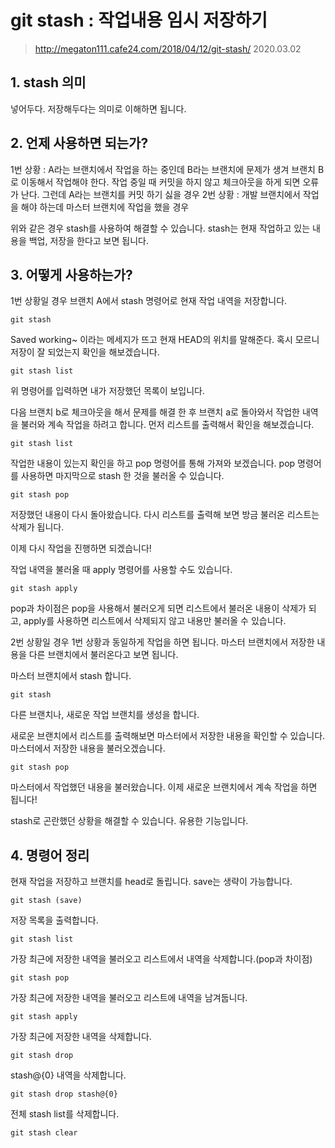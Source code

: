 # git stash : 작업내용 임시 저장하기
> http://megaton111.cafe24.com/2018/04/12/git-stash/
> 2020.03.02

## 1. stash 의미
넣어두다. 저장해두다는 의미로 이해하면 됩니다.

## 2. 언제 사용하면 되는가?
1번 상황 : A라는 브랜치에서 작업을 하는 중인데 B라는 브랜치에 문제가 생겨 브랜치 B로 이동해서 작업해야 한다.
작업 중일 때 커밋을 하지 않고 체크아웃을 하게 되면 오류가 난다. 그런데 A라는 브랜치를 커밋 하기 싫을 경우
2번 상황 : 개발 브랜치에서 작업을 해야 하는데 마스터 브랜치에 작업을 했을 경우

위와 같은 경우 stash를 사용하여 해결할 수 있습니다.
stash는 현재 작업하고 있는 내용을 백업, 저장을 한다고 보면 됩니다.

## 3. 어떻게 사용하는가?
1번 상황일 경우
브랜치 A에서 stash 명령어로 현재 작업 내역을 저장합니다.
```
git stash
```

Saved working~ 이라는 메세지가 뜨고 현재 HEAD의 위치를 말해준다.
혹시 모르니 저장이 잘 되었는지 확인을 해보겠습니다.
```
git stash list
```

위 명령어를 입력하면 내가 저장했던 목록이 보입니다.

다음 브랜치 b로 체크아웃을 해서 문제를 해결 한 후 브랜치 a로 돌아와서 작업한 내역을 불러와 계속 작업을 하려고 합니다.
먼저 리스트를 출력해서 확인을 해보겠습니다.

```
git stash list
```
작업한 내용이 있는지 확인을 하고 pop 명령어를 통해 가져와 보겠습니다.
pop 명령어를 사용하면 마지막으로 stash 한 것을 불러올 수 있습니다.

```
git stash pop
```
저장했던 내용이 다시 돌아왔습니다.
다시 리스트를 출력해 보면 방금 불러온 리스트는 삭제가 됩니다.

이제 다시 작업을 진행하면 되겠습니다!

작업 내역을 불러올 때 apply 명령어를 사용할 수도 있습니다.

```
git stash apply
```
pop과 차이점은 pop을 사용해서 불러오게 되면 리스트에서 불러온 내용이 삭제가 되고,
apply를 사용하면 리스트에서 삭제되지 않고 내용만 불러올 수 있습니다.

2번 상황일 경우
1번 상황과 동일하게 작업을 하면 됩니다. 마스터 브랜치에서 저장한 내용을 다른 브랜치에서 불러온다고 보면 됩니다.

마스터 브랜치에서 stash 합니다.

```
git stash
```
다른 브랜치나, 새로운 작업 브랜치를 생성을 합니다.

새로운 브랜치에서 리스트를 출력해보면 마스터에서 저장한 내용을 확인할 수 있습니다.
마스터에서 저장한 내용을 불러오겠습니다.

```
git stash pop
```
마스터에서 작업했던 내용을 불러왔습니다.
이제 새로운 브랜치에서 계속 작업을 하면 됩니다!

stash로 곤란했던 상황을 해결할 수 있습니다. 유용한 기능입니다.

## 4. 명령어 정리
현재 작업을 저장하고 브랜치를 head로 돌립니다. save는 생략이 가능합니다.
```
git stash (save)
```

저장 목록을 출력합니다.
```
git stash list
```

가장 최근에 저장한 내역을 불러오고 리스트에서 내역을 삭제합니다.(pop과 차이점)
```
git stash pop
```

가장 최근에 저장한 내역을 불러오고 리스트에 내역을 남겨둡니다.
```
git stash apply
```

가장 최근에 저장한 내역을 삭제합니다.
```
git stash drop
```

stash@{0} 내역을 삭제합니다.
```
git stash drop stash@{0}
```

전체 stash list를 삭제합니다.
```
git stash clear
```
